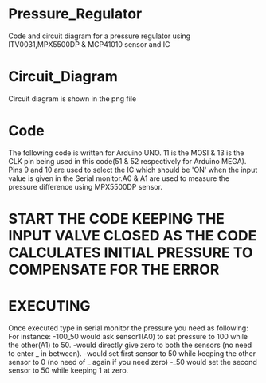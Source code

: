 # Pressure_Regulator
Code and circuit diagram for a pressure regulator using ITV0031,MPX5500DP &amp; MCP41010 sensor and IC


# Circuit_Diagram
Circuit diagram is shown in the png file

# Code
The following code is written for Arduino UNO. 11 is the MOSI & 13 is the CLK pin being used in this code(51 & 52 respectively for Arduino MEGA). Pins 9 and 10 are used to select the IC which should be 'ON' when the input value is given in the Serial monitor.A0 & A1 are used to measure the pressure difference using MPX5500DP sensor.

# START THE CODE KEEPING THE INPUT VALVE CLOSED AS THE CODE CALCULATES INITIAL PRESSURE TO COMPENSATE FOR THE ERROR

# EXECUTING
Once executed type in serial monitor the pressure you need as following:
For instance:
-100_50 would ask sensor1(A0) to set pressure to 100 while the other(A1) to 50.
-would directly give zero to both the sensors (no need to enter _ in between).
-would set first sensor to 50 while keeping the other sensor to 0 (no need of _ again if you need zero)
-_50 would set the second sensor to 50 while keeping 1 at zero.
